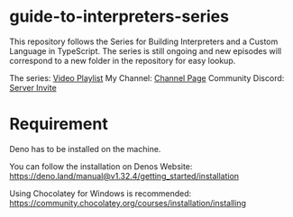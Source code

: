 # guide-to-interpreters-series
This repository follows the Series for Building Interpreters and a Custom Language in TypeScript. The series is still ongoing and new episodes will correspond to a new folder in the repository for easy lookup.

The series: [Video Playlist](https://www.youtube.com/playlist?list=PL_2VhOvlMk4UHGqYCLWc6GO8FaPl8fQTh)
My Channel: [Channel Page](https://www.youtube.com/c/JSimplified)
Community Discord: [Server Invite](https://discord.gg/KEfHqZ3zn7)

# Requirement

Deno has to be installed on the machine.

You can follow the installation on Denos Website: https://deno.land/manual@v1.32.4/getting_started/installation

Using Chocolatey for Windows is recommended: https://community.chocolatey.org/courses/installation/installing